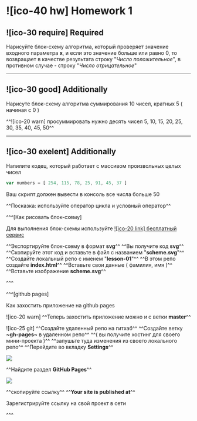 # ![ico-40 hw] Homework 1

## ![ico-30 require] Required

Нарисуйте блок-схему алгоритма, который проверяет значение входного параметра **x**, и если это значение больше или равно 0, то возвращает в качестве результата строку "*Число положительное*", в противном случае - строку "*Число отрицательное*"

_______________________________________________________________________

## ![ico-30 good] Additionally

Нарисуте блок-схему алгоритма суммирования 10 чисел, кратных 5 ( начиная с 0 )

^^![ico-20 warn] просуммировать нужно десять чисел 5, 10, 15, 20, 25, 30, 35, 40, 45, 50^^

______________________________________________________________________

## ![ico-30 exelent] Additionally

Напилите кодец, который работает с массивом произвольных целых чисел

~~~javascript
var numbers = [ 254, 115, 78, 25, 91, 45, 37 ]
~~~

Ваш скрипт должен вывести в консоль все числа больше 50

^^Посказка: используйте оператор цикла и условный оператор^^


^^^[Как рисовать блок-схему]

Для выполнения блок-схемы используйте [![ico-20 link] бесплатный сервис](https://www.draw.io/)

^^Экспортируйте блок-схему в формат  **svg**^^
^^Вы получите код  **svg**^^
^^Скопируйте этот код и вставьте в файл с названием "**scheme.svg**"^^
^^Создайте локальный репо с именем "**lesson-01**"^^
^^В этом репо создайте  **index.html**^^
^^Вставьте свои данные ( фамилия, имя )^^
^^Вставьте изображение **scheme.svg**^^

^^^


^^^[github pages]

Как захостить приложение на github pages

![ico-20 warn] ^^Теперь захостить приложение можно и с ветки **master**^^

![ico-25 git] ^^Создайте удаленный репо на гитхаб^^
^^Создайте ветку  **~gh-pages~**  в удаленном репо^^
^^( вы получите хостинг для своего мини-проекта )^^
^^запушьте туда изменения из своего локального репо^^
^^Перейдите во вкладку **Settings**^^

![](https://github.com/garevna/js-course/blob/master/images/lessons/github-settings.png?raw=true)

^^Найдите раздел **GitHub Pages**^^


![](https://github.com/garevna/js-course/blob/master/images/lessons/gh-pages.png?raw=true)

^^скопируйте ссылку^^
^^**Your site is published at**^^

Зарегистрируйте ссылку на свой проект в сети

^^^
